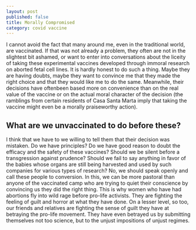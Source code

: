 ```yaml
---
layout: post
published: false
title: Morally Compromised
category: covid vaccine
---
```

I cannot avoid the fact that many around me, even in the traditional world, are vaccinated. If that was not already a problem, they often are not in the slightest bit ashamed, or want to enter into conversations about the liceity of taking these experimental vaccines developed through immoral research on aborted fetal cell lines. It is hardly honest to do such a thing. Maybe they are having doubts, maybe they want to convince me that they made the right choice and that they would like me to do the same. Meanwhile, their decisions have oftenbeen based more on convenience than on the real value of the vaccine or on the actual moral character of the decision (the ramblings from certain residents of Casa Santa Marta imply that taking the vaccine might even be a morally praiseworthy action).

## What are we unvaccinated to do before these?
I think that we have to we willing to tell them that their decision was mistaken. Do we have principles? Do we have good reason to doubt the efficacy and the safety of these vaccines? Should we be silent before a transgression against prudence? Should we fail to say anything in favor of the babies whose organs are still being harvested and used by such companies for various types of research? No, we should speak openly and call these people to conversion. In this, we can be more pastoral than anyone of the vaccinated camp who are trying to quiet their conscience by convincing us they did the right thing. This is why women who have had abortions fly into wild rage before pro-life activists. They are fighting the feeling of guilt and horror at what they have done. On a lesser level, so too, our friends and relatives are fighting the sense of guilt they have at betraying the pro-life movement. They have even betrayed us by submitting themselves not too science, but to the unjust impositions of unjust regimes.
